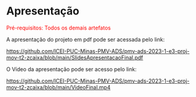 # Apresentação

<span style="color:red">Pré-requisitos: Todos os demais artefatos</span>

A apresentação do projeto em pdf pode ser acessada pelo link:

https://github.com/ICEI-PUC-Minas-PMV-ADS/pmv-ads-2023-1-e3-proj-mov-t2-zcaixa/blob/main/SlidesApresentacaoFinal.pdf

O Vídeo da apresentação pode ser acesso pelo link:

https://github.com/ICEI-PUC-Minas-PMV-ADS/pmv-ads-2023-1-e3-proj-mov-t2-zcaixa/blob/main/VideoFinal.mp4

